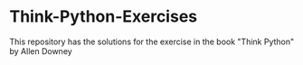 # Think-Python-Exercises
This repository has the solutions for the exercise in the book "Think Python" by Allen Downey
